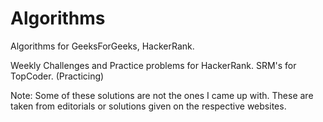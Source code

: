 Algorithms
==========

Algorithms for GeeksForGeeks, HackerRank.

Weekly Challenges and Practice problems for HackerRank.
SRM's for TopCoder. (Practicing)



Note:
Some of these solutions are not the ones I came up with.
These are taken from editorials or solutions given on the respective websites.

